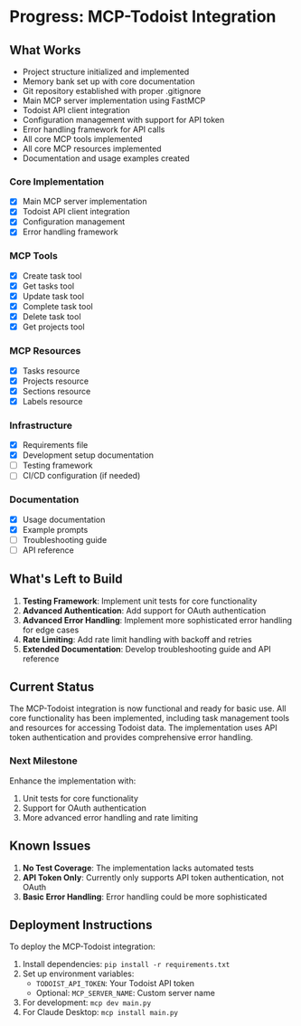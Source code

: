# Progress: MCP-Todoist Integration

## What Works

- Project structure initialized and implemented
- Memory bank set up with core documentation
- Git repository established with proper .gitignore
- Main MCP server implementation using FastMCP
- Todoist API client integration
- Configuration management with support for API token
- Error handling framework for API calls
- All core MCP tools implemented
- All core MCP resources implemented
- Documentation and usage examples created

### Core Implementation
- [x] Main MCP server implementation
- [x] Todoist API client integration
- [x] Configuration management
- [x] Error handling framework

### MCP Tools
- [x] Create task tool
- [x] Get tasks tool
- [x] Update task tool
- [x] Complete task tool
- [x] Delete task tool
- [x] Get projects tool

### MCP Resources
- [x] Tasks resource
- [x] Projects resource
- [x] Sections resource
- [x] Labels resource

### Infrastructure
- [x] Requirements file
- [x] Development setup documentation
- [ ] Testing framework
- [ ] CI/CD configuration (if needed)

### Documentation
- [x] Usage documentation
- [x] Example prompts
- [ ] Troubleshooting guide
- [ ] API reference

## What's Left to Build

1. **Testing Framework**: Implement unit tests for core functionality
2. **Advanced Authentication**: Add support for OAuth authentication
3. **Advanced Error Handling**: Implement more sophisticated error handling for edge cases
4. **Rate Limiting**: Add rate limit handling with backoff and retries
5. **Extended Documentation**: Develop troubleshooting guide and API reference

## Current Status

The MCP-Todoist integration is now functional and ready for basic use. All core functionality has been implemented, including task management tools and resources for accessing Todoist data. The implementation uses API token authentication and provides comprehensive error handling.

### Next Milestone

Enhance the implementation with:
1. Unit tests for core functionality
2. Support for OAuth authentication
3. More advanced error handling and rate limiting

## Known Issues

1. **No Test Coverage**: The implementation lacks automated tests
2. **API Token Only**: Currently only supports API token authentication, not OAuth
3. **Basic Error Handling**: Error handling could be more sophisticated

## Deployment Instructions

To deploy the MCP-Todoist integration:

1. Install dependencies: `pip install -r requirements.txt`
2. Set up environment variables:
   - `TODOIST_API_TOKEN`: Your Todoist API token
   - Optional: `MCP_SERVER_NAME`: Custom server name
3. For development: `mcp dev main.py`
4. For Claude Desktop: `mcp install main.py`
